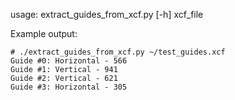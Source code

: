 usage: extract_guides_from_xcf.py [-h] xcf_file

Example output:

    # ./extract_guides_from_xcf.py ~/test_guides.xcf
    Guide #0: Horizontal - 566
    Guide #1: Vertical - 941
    Guide #2: Vertical - 621
    Guide #3: Horizontal - 305
